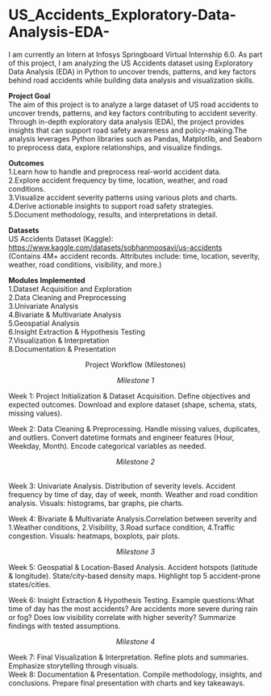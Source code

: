 # US_Accidents_Exploratory-Data-Analysis-EDA-
I am currently an Intern at Infosys Springboard Virtual Internship 6.0. As part of this project, I am analyzing the US Accidents dataset using Exploratory Data Analysis (EDA) in Python to uncover trends, patterns, and key factors behind road accidents while building data analysis and visualization skills.  

**Project Goal**  
The aim of this project is to analyze a large dataset of US road accidents to uncover trends, patterns, and key factors contributing to accident severity. Through in-depth exploratory data analysis (EDA), the project provides insights that can support road safety awareness and policy-making.The analysis leverages Python libraries such as Pandas, Matplotlib, and Seaborn to preprocess data, explore relationships, and visualize findings.  

  **Outcomes**  
1.Learn how to handle and preprocess real-world accident data.  
2.Explore accident frequency by time, location, weather, and road conditions.  
3.Visualize accident severity patterns using various plots and charts.  
4.Derive actionable insights to support road safety strategies.  
5.Document methodology, results, and interpretations in detail.  

**Datasets**  
US Accidents Dataset (Kaggle): https://www.kaggle.com/datasets/sobhanmoosavi/us-accidents  
(Contains 4M+ accident records. Attributes include: time, location, severity, weather, road conditions, visibility, and more.)  
  
  **Modules Implemented**  
1.Dataset Acquisition and Exploration  
2.Data Cleaning and Preprocessing  
3.Univariate Analysis  
4.Bivariate & Multivariate Analysis  
5.Geospatial Analysis  
6.Insight Extraction & Hypothesis Testing  
7.Visualization & Interpretation  
8.Documentation & Presentation  

<p align="center">Project Workflow (Milestones)</p> 
<i><p align="center">Milestone 1  </p></i>  
Week 1: Project Initialization & Dataset Acquisition. Define objectives and expected outcomes. Download and explore dataset (shape, schema, stats, missing values).  
  
  Week 2: Data Cleaning & Preprocessing. Handle missing values, duplicates, and outliers. Convert datetime formats and engineer features (Hour, Weekday, Month). Encode categorical variables as needed.  

<i><p align="center">Milestone 2  </p></i>  
Week 3: Univariate Analysis. Distribution of severity levels. Accident frequency by time of day, day of week, month. Weather and road condition analysis. Visuals: histograms, bar graphs, pie charts.  

Week 4: Bivariate & Multivariate Analysis.Correlation between severity and 1.Weather conditions, 2.Visibility, 3.Road surface condition, 4.Traffic congestion. Visuals: heatmaps, boxplots, pair plots.  

<i><p align="center">Milestone 3  </p></i> 
Week 5: Geospatial & Location-Based Analysis. Accident hotspots (latitude & longitude). State/city-based density maps. Highlight top 5 accident-prone states/cities.  
  
Week 6: Insight Extraction & Hypothesis Testing. Example questions:What time of day has the most accidents? Are accidents more severe during rain or fog? Does low visibility correlate with higher severity? Summarize findings with tested assumptions.  

<i><p align="center">Milestone 4  </p></i> 
Week 7: Final Visualization & Interpretation. Refine plots and summaries. Emphasize storytelling through visuals.  
Week 8: Documentation & Presentation. Compile methodology, insights, and conclusions. Prepare final presentation with charts and key takeaways.
